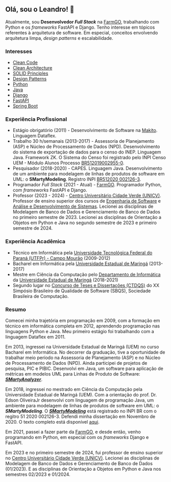 ## Olá, sou o Leandro! 👋

Atualmente, sou **Desenvolvedor *Full Stack*** na [FarmGO](https://farmgo.com.br/), trabalhando com Python e os *frameworks* FastAPI e Django.
Tenho interesse em tópicos referentes à arquitetura de software. Em especial, conceitos envolvendo arquitetura limpa, *design patterns* e escalabilidade.

### Interesses
- [Clean Code](https://www.amazon.com/Clean-Code-Handbook-Software-Craftsmanship/dp/0132350882)
- [Clean Architecture](https://www.amazon.com/Clean-Architecture-Craftsmans-Software-Structure/dp/0134494164)
- [SOLID Principles](https://www.amazon.com/Practical-Guide-SOLID-Design-Principles/dp/B0C2RZDX12)
- [Design Patterns](https://refactoring.guru/design-patterns)
- [Python](https://www.python.org/)
- [Java](https://www.java.com/pt-BR/)
- [Django](https://www.djangoproject.com/)
- [FastAPI](https://fastapi.tiangolo.com/)
- [Spring Boot](https://spring.io/projects/spring-boot)

### Experiência Profissional

- Estágio obrigatório (2011) - Desenvolvimento de Software na [Makito](https://makito.com.br/). Linguagem Dataflex.
- Trabalho 30 h/semanais (2013-2017) - Assessoria de Planejamento (ASP) e Núcleo de Processamento de Dados (NPD). Desenvolvimento do sistema de exportação de dados para o censo do INEP. Linguagem Java. Framework ZK. O Sistema do Censo foi registrado pelo INPI Censo UEM - Módulo Alunos Processo [BR512019002955-0](https://www.cpr.uem.br/pite/index.php/portfolio-de-tecnologias/3409-censo-uem-modulo-alunos).
- Pesquisador (2018-2020) - CAPES. Linguagem Java. Desenvolvimento de um ambiente para modelagem de linhas de produtos de software em UML: o **SMartyModeling**. Registro INPI [BR512020 002126-3](https://www.cpr.uem.br/pite/index.php/portfolio-de-tecnologias/3411-smartymodeling).
- Programador *Full Stack* (2021 - Atual) - [FarmGO](https://farmgo.com.br/). Programador Python, com *frameworks* FastAPI e Django.
- Professor (2023 - 2024) - [Centro Universitário Cidade Verde (UNICV)](https://unicv.edu.br/). Professor de ensino superior dos cursos de [Engenharia de Software](https://cursos.unifcv.edu.br/graduacao/engenharia-de-software) e [Análise e Desenvolvimento de Sistemas](https://cursos.unifcv.edu.br/graduacao/analise-e-desenvolvimento-de-sistemas). Lecionei as disciplinas de Modelagem de Banco de Dados e Gerenciamento de Banco de Dados no primeiro semestre de 2023. Lecionei as disciplinas de Orientação a Objetos em Python e Java no segundo semestre de 2023 e primeiro semestre de 2024. 

### Experiência Acadêmica

- Técnico em Informática pela [Universidade Tecnológica Federal do Paraná (UTFPr) - Campo Mourão](https://www.utfpr.edu.br/campus/campomourao/home) (2009-2012)
- Bacharel em Informática pela [Universidade Estadual de Maringá](https://www.uem.br/) (2013-2017)
- Mestre em Ciência da Computação pelo [Departamento de Informática](https://www.uem.br/din/pos-graduacao) da [Universidade Estadual de Maringá](https://www.uem.br/) (2018-2021)
- Segundo lugar no [Concurso de Teses e Dissertações (CTDQS)](https://dl.acm.org/doi/10.1145/3493244.3493274) do XX Simpósio Brasileiro de Qualidade de Software (SBQS), Sociedade Brasileira de Computação.


### Resumo

Comecei minha trajetória em programação em 2009, com a formação em técnico em informática completa em 2012, aprendendo programação nas linguagens Python e Java. Meu primeiro estágio foi trabalhando com a linguagem Dataflex em 2011.


Em 2013, ingressei na Universidade Estadual de Maringá (UEM) no curso Bacharel em Informática. No decorrer da graduação, tive a oportunidade de trabalhar meio período na Assessoria de Planejamento (ASP) e no Núcleo de Processamento de Dados (NPD). Ainda participei de projetos de pesquisa, PIC e PIBIC. Desenvolvi em Java, um software para aplicação de métricas em modelos UML para Linhas de Produto de Software: [***SMartyAnalyzer***](https://github.com/leandroflores/smarty_analyzer). 


Em 2018, ingressei no mestrado em Ciência da Computação pela Universidade Estadual de Maringá (UEM). Com a orientação do prof. Dr. Edson OliveiraJr desenvolvi com linguagem de programação Java, um ambiente para modelagem de linhas de produtos de software em UML: o ***SMartyModeling***. O [***SMartyModeling***](https://github.com/leandroflores/smartymodeling_eng) está registrado no INPI BR com o regitro 51 2020 002126-3. Defendi minha dissertação em Novembro de 2020. O texto completo está disponível [aqui](http://repositorio.uem.br:8080/jspui/handle/1/7554).

Em 2021, passei a fazer parte da [FarmGO](https://farmgo.com.br/), e desde então, venho programando em Python, em especial com os *frameworks* Django e FastAPI.

Em 2023 e no primeiro semestre de 2024, fui professor de ensino superior no [Centro Universitário Cidade Verde (UNICV)](https://unicv.edu.br/). Lecionei as disciplinas de Modelagem de Banco de Dados e Gerenciamento de Banco de Dados (01/2023). E as disciplinas de Orientação a Objetos em Python e Java nos semestres 02/2023 e 01/2024. 


